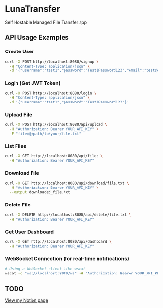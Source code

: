 # **LunaTransfer**

Self Hostable Managed File Transfer app

## API Usage Examples

### Create User

```bash
curl -X POST http://localhost:8080/signup \
  -H "Content-Type: application/json" \
  -d '{"username":"test1","password":"Test1Password123","email":"test@example.com","role":"user"}'
```

### Login (Get JWT Token)

```bash
curl -X POST http://localhost:8080/login \
  -H "Content-Type: application/json" \
  -d '{"username":"test1","password":"Test1Password123"}'
```

### Upload File

```bash
curl -X POST http://localhost:8080/api/upload \
  -H "Authorization: Bearer YOUR_API_KEY" \
  -F "file=@/path/to/your/file.txt"
```

### List Files

```bash
curl -X GET http://localhost:8080/api/files \
  -H "Authorization: Bearer YOUR_API_KEY"
```

### Download File

```bash
curl -X GET http://localhost:8080/api/download/file.txt \
  -H "Authorization: Bearer YOUR_API_KEY" \
  --output downloaded_file.txt
```

### Delete File

```bash
curl -X DELETE http://localhost:8080/api/delete/file.txt \
  -H "Authorization: Bearer YOUR_API_KEY"
```

### Get User Dashboard

```bash
curl -X GET http://localhost:8080/api/dashboard \
  -H "Authorization: Bearer YOUR_API_KEY"
```

### WebSocket Connection (for real-time notifications)

```bash
# Using a WebSocket client like wscat
wscat -c "ws://localhost:8080/ws" -H "Authorization: Bearer YOUR_API_KEY"
```

## TODO
[View my Notion page](https://jiprettycool.notion.site/)
